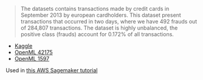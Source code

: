 ---
---

> The datasets contains transactions made by credit cards in September 2013 by european cardholders. This dataset present transactions that occurred in two days, where we have 492 frauds out of 284,807 transactions. The dataset is highly unbalanced, the positive class (frauds) account for 0.172% of all transactions.

* [Kaggle](https://www.kaggle.com/mlg-ulb/creditcardfraud)
* [OpenML 42175](https://www.openml.org/d/42175)
* [OpenML 1597](https://www.openml.org/d/1597)

Used in [this AWS Sagemaker tutorial](https://aws.amazon.com/solutions/fraud-detection-using-machine-learning/)
